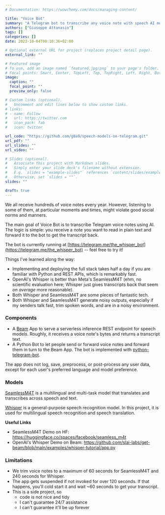```yaml
---
# Documentation: https://wowchemy.com/docs/managing-content/

title: "Voice Bot"
summary: "A Telegram bot to transcribe any voice note with speech AI models."
authors: ["Giuseppe Attanasio"]
tags: []
categories: []
date: 2023-10-04T00:10:36+02:00

# Optional external URL for project (replaces project detail page).
external_link: ""

# Featured image
# To use, add an image named `featured.jpg/png` to your page's folder.
# Focal points: Smart, Center, TopLeft, Top, TopRight, Left, Right, BottomLeft, Bottom, BottomRight.
image:
  caption: ""
  focal_point: ""
  preview_only: false

# Custom links (optional).
#   Uncomment and edit lines below to show custom links.
# links:
# - name: Follow
#   url: https://twitter.com
#   icon_pack: fab
#   icon: twitter

url_code: "https://github.com/g8a9/speech-models-on-telegram.git"
url_pdf: ""
url_slides: ""
url_video: ""

# Slides (optional).
#   Associate this project with Markdown slides.
#   Simply enter your slide deck's filename without extension.
#   E.g. `slides = "example-slides"` references `content/slides/example-slides.md`.
#   Otherwise, set `slides = ""`.
slides: ""

draft: true
---
```


We all receive hundreds of voice notes every year. However, listening to some of them, at particular moments and times, might violate good social norms and manners.

The main goal of Voice Bot is to transcribe Telegram voice notes using AI. The logic is simple: you receive a note you want to read in plain text and forward it to the bot to get the transcript back.

The bot is currently running at [https://telegram.me/the_whisper_bot](https://telegram.me/the_whisper_bot) -- feel free to try it!

Things I've learned along the way:
- Implementing and deploying the full stack takes half a day if you are familiar with Python and REST APIs, which is remarkably fast.
- OpenAI's Whisper is better than Meta's SeamlessM4T (ehm, no scientific evaluation here; Whisper just gives transcripts back that seem *on average* more reasonable).
- Both Whisper and SeamlessM4T are some pieces of fantastic tech.
- Both Whisper and SeamlessM4T generate noisy outputs, especially if my senders talk fast, trim spoken words, and are in a noisy environment.

### Components

- A [Beam](https://www.beam.cloud/) App to serve a serverless inference REST endpoint for speech models. Roughly, it receives a voice note's bytes and returns a transcript text.
- A Python Bot to let people send or forward voice notes and forward them in turn to the Beam App. The bot is implemented with [python-telegram-bot](https://python-telegram-bot.org/).

The app does not log, save, preprocess, or post-process any user data, except for each user's preferred language and model preference.

### Models

[SeamlessM4T](https://ai.meta.com/blog/seamless-m4t/) is a multilingual and multi-task model that translates and transcribes across speech and text.

[Whisper](https://github.com/openai/whisper) is a general-purpose speech recognition model. In this project, it is used for multilingual speech recognition and speech translation.

**Useful Links**

- SeamlessM4T Demo on HF: https://huggingface.co/spaces/facebook/seamless_m4t 
- OpenAI's Whisper Demo on Beam: https://github.com/slai-labs/get-beam/blob/main/examples/whisper-tutorial/app.py

### Limitations

- We trim voice notes to a maximum of 60 seconds for SeamlessM4T and 240 seconds for Whisper.
- The app gets suspended if not invoked for over 120 seconds. If that happens, you'll cold start it and wait ~60 seconds to get your transcript.
- This is a side project, so
    - code is not nice and tidy
    - I can't guarantee 24/7 assistance
    - I can't guarantee it'll be up forever